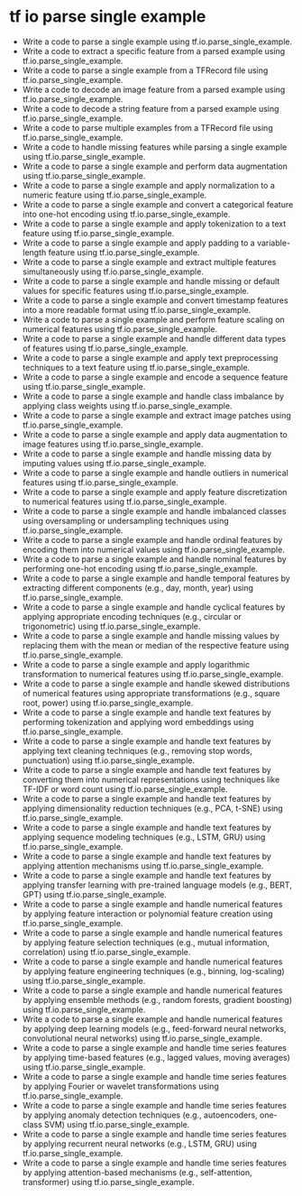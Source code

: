 # tf io parse single example

- Write a code to parse a single example using tf.io.parse_single_example.
- Write a code to extract a specific feature from a parsed example using tf.io.parse_single_example.
- Write a code to parse a single example from a TFRecord file using tf.io.parse_single_example.
- Write a code to decode an image feature from a parsed example using tf.io.parse_single_example.
- Write a code to decode a string feature from a parsed example using tf.io.parse_single_example.
- Write a code to parse multiple examples from a TFRecord file using tf.io.parse_single_example.
- Write a code to handle missing features while parsing a single example using tf.io.parse_single_example.
- Write a code to parse a single example and perform data augmentation using tf.io.parse_single_example.
- Write a code to parse a single example and apply normalization to a numeric feature using tf.io.parse_single_example.
- Write a code to parse a single example and convert a categorical feature into one-hot encoding using tf.io.parse_single_example.
- Write a code to parse a single example and apply tokenization to a text feature using tf.io.parse_single_example.
- Write a code to parse a single example and apply padding to a variable-length feature using tf.io.parse_single_example.
- Write a code to parse a single example and extract multiple features simultaneously using tf.io.parse_single_example.
- Write a code to parse a single example and handle missing or default values for specific features using tf.io.parse_single_example.
- Write a code to parse a single example and convert timestamp features into a more readable format using tf.io.parse_single_example.
- Write a code to parse a single example and perform feature scaling on numerical features using tf.io.parse_single_example.
- Write a code to parse a single example and handle different data types of features using tf.io.parse_single_example.
- Write a code to parse a single example and apply text preprocessing techniques to a text feature using tf.io.parse_single_example.
- Write a code to parse a single example and encode a sequence feature using tf.io.parse_single_example.
- Write a code to parse a single example and handle class imbalance by applying class weights using tf.io.parse_single_example.
- Write a code to parse a single example and extract image patches using tf.io.parse_single_example.
- Write a code to parse a single example and apply data augmentation to image features using tf.io.parse_single_example.
- Write a code to parse a single example and handle missing data by imputing values using tf.io.parse_single_example.
- Write a code to parse a single example and handle outliers in numerical features using tf.io.parse_single_example.
- Write a code to parse a single example and apply feature discretization to numerical features using tf.io.parse_single_example.
- Write a code to parse a single example and handle imbalanced classes using oversampling or undersampling techniques using tf.io.parse_single_example.
- Write a code to parse a single example and handle ordinal features by encoding them into numerical values using tf.io.parse_single_example.
- Write a code to parse a single example and handle nominal features by performing one-hot encoding using tf.io.parse_single_example.
- Write a code to parse a single example and handle temporal features by extracting different components (e.g., day, month, year) using tf.io.parse_single_example.
- Write a code to parse a single example and handle cyclical features by applying appropriate encoding techniques (e.g., circular or trigonometric) using tf.io.parse_single_example.
- Write a code to parse a single example and handle missing values by replacing them with the mean or median of the respective feature using tf.io.parse_single_example.
- Write a code to parse a single example and apply logarithmic transformation to numerical features using tf.io.parse_single_example.
- Write a code to parse a single example and handle skewed distributions of numerical features using appropriate transformations (e.g., square root, power) using tf.io.parse_single_example.
- Write a code to parse a single example and handle text features by performing tokenization and applying word embeddings using tf.io.parse_single_example.
- Write a code to parse a single example and handle text features by applying text cleaning techniques (e.g., removing stop words, punctuation) using tf.io.parse_single_example.
- Write a code to parse a single example and handle text features by converting them into numerical representations using techniques like TF-IDF or word count using tf.io.parse_single_example.
- Write a code to parse a single example and handle text features by applying dimensionality reduction techniques (e.g., PCA, t-SNE) using tf.io.parse_single_example.
- Write a code to parse a single example and handle text features by applying sequence modeling techniques (e.g., LSTM, GRU) using tf.io.parse_single_example.
- Write a code to parse a single example and handle text features by applying attention mechanisms using tf.io.parse_single_example.
- Write a code to parse a single example and handle text features by applying transfer learning with pre-trained language models (e.g., BERT, GPT) using tf.io.parse_single_example.
- Write a code to parse a single example and handle numerical features by applying feature interaction or polynomial feature creation using tf.io.parse_single_example.
- Write a code to parse a single example and handle numerical features by applying feature selection techniques (e.g., mutual information, correlation) using tf.io.parse_single_example.
- Write a code to parse a single example and handle numerical features by applying feature engineering techniques (e.g., binning, log-scaling) using tf.io.parse_single_example.
- Write a code to parse a single example and handle numerical features by applying ensemble methods (e.g., random forests, gradient boosting) using tf.io.parse_single_example.
- Write a code to parse a single example and handle numerical features by applying deep learning models (e.g., feed-forward neural networks, convolutional neural networks) using tf.io.parse_single_example.
- Write a code to parse a single example and handle time series features by applying time-based features (e.g., lagged values, moving averages) using tf.io.parse_single_example.
- Write a code to parse a single example and handle time series features by applying Fourier or wavelet transformations using tf.io.parse_single_example.
- Write a code to parse a single example and handle time series features by applying anomaly detection techniques (e.g., autoencoders, one-class SVM) using tf.io.parse_single_example.
- Write a code to parse a single example and handle time series features by applying recurrent neural networks (e.g., LSTM, GRU) using tf.io.parse_single_example.
- Write a code to parse a single example and handle time series features by applying attention-based mechanisms (e.g., self-attention, transformer) using tf.io.parse_single_example.